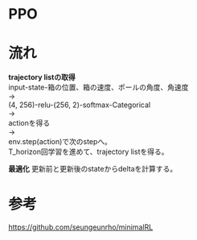 # PPO

# 流れ
**trajectory listの取得**  
input-state-箱の位置、箱の速度、ポールの角度、角速度  
→  
(4, 256)-relu-(256, 2)-softmax-Categorical  
→  
actionを得る  
→  
env.step(action)で次のstepへ。  
T_horizon回学習を進めて、trajectory listを得る。  

**最適化**
更新前と更新後のstateからdeltaを計算する。

# 参考
https://github.com/seungeunrho/minimalRL
